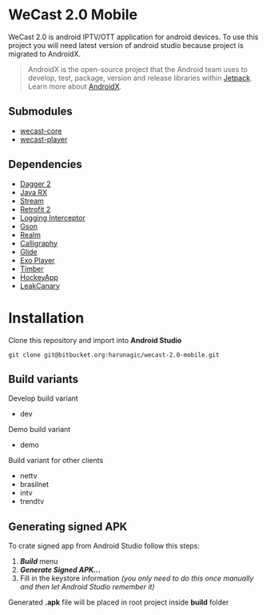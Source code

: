 ﻿# WeCast 2.0 Mobile

WeCast 2.0 is android IPTV/OTT application for android devices.
To use this project you will need latest version of android studio because project is migrated to AndroidX.
> AndroidX is the open-source project that the Android team uses to develop, test, package, version and release libraries within [Jetpack](https://developer.android.com/jetpack).
> Learn more about [AndroidX](https://developer.android.com/jetpack/androidx/).

## Submodules

- [wecast-core](https://bitbucket.org/harunagic/wecast-2.0-core)
- [wecast-player](https://bitbucket.org/harunagic/wecast-2.0-player)

## Dependencies
- [Dagger 2](https://github.com/google/dagger)
- [Java RX](https://github.com/ReactiveX/RxJava)
- [Stream](https://github.com/aNNiMON/Lightweight-Stream-API)
- [Retrofit 2](https://square.github.io/retrofit/)
- [Logging Interceptor](https://github.com/square/okhttp/tree/master/okhttp-logging-interceptor)
- [Gson](https://github.com/google/gson)
- [Realm](https://github.com/realm/realm-java)
- [Calligraphy](https://github.com/chrisjenx/Calligraphy)
- [Glide](https://github.com/bumptech/glide)
- [Exo Player](https://github.com/google/ExoPlayer)
- [Timber](https://github.com/JakeWharton/timber)
- [HockeyApp](https://github.com/bitstadium/HockeySDK-Android)
- [LeakCanary](https://github.com/square/leakcanary)

# Installation

Clone this repository and import into **Android Studio**

    git clone git@bitbucket.org:harunagic/wecast-2.0-mobile.git

##  Build variants

Develop build variant
- dev

Demo build variant
- demo

Build variant for other clients
- nettv
- brasilnet
- intv
- trendtv

## Generating signed APK

To crate signed app from Android Studio follow this steps:

1.  _**Build**_  menu
2.  _**Generate Signed APK...**_
3.  Fill in the keystore information  _(you only need to do this once manually and then let Android Studio remember it)_


Generated **.apk** file will be placed in root project inside **build** folder
